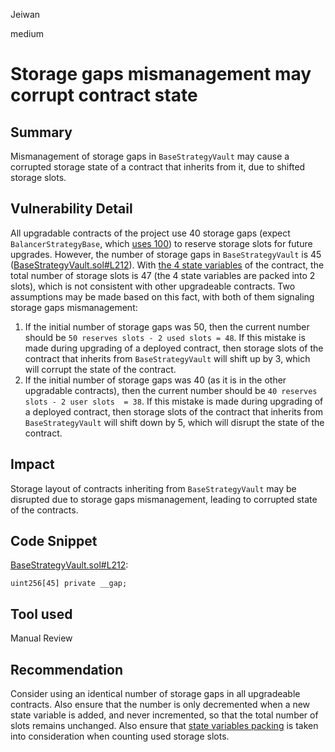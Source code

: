Jeiwan

medium

# Storage gaps mismanagement may corrupt contract state

## Summary
Mismanagement of storage gaps in `BaseStrategyVault` may cause a corrupted storage state of a contract that inherits from it, due to shifted storage slots.
## Vulnerability Detail
All upgradable contracts of the project use 40 storage gaps (expect `BalancerStrategyBase`, which [uses 100](https://github.com/sherlock-audit/2022-12-notional/blob/main/contracts/vaults/balancer/BalancerStrategyBase.sol#L31)) to reserve storage slots for future upgrades. However, the number of storage gaps in `BaseStrategyVault` is 45 ([BaseStrategyVault.sol#L212](https://github.com/sherlock-audit/2022-12-notional/blob/main/contracts/vaults/BaseStrategyVault.sol#L212)). With [the 4 state variables](https://github.com/sherlock-audit/2022-12-notional/blob/main/contracts/vaults/BaseStrategyVault.sol#L29-L38) of the contract, the total number of storage slots is 47 (the 4 state variables are packed into 2 slots), which is not consistent with other upgradeable contracts. Two assumptions may be made based on this fact, with both of them signaling storage gaps mismanagement:
1. If the initial number of storage gaps was 50, then the current number should be `50 reserves slots - 2 used slots = 48`. If this mistake is made during upgrading of a deployed contract, then storage slots of the contract that inherits from `BaseStrategyVault` will shift up by 3, which will corrupt the state of the contract.
1. If the initial number of storage gaps was 40 (as it is in the other upgradable contracts), then the current number should be `40 reserves slots - 2 user slots  = 38`. If this mistake is made during upgrading of a deployed contract, then storage slots of the contract that inherits from `BaseStrategyVault` will shift down by 5, which will disrupt the state of the contract.
## Impact
Storage layout of contracts inheriting from `BaseStrategyVault` may be disrupted due to storage gaps mismanagement, leading to corrupted state of the contracts.
## Code Snippet
[BaseStrategyVault.sol#L212](https://github.com/sherlock-audit/2022-12-notional/blob/main/contracts/vaults/BaseStrategyVault.sol#L212):
```solidity
uint256[45] private __gap;
```
## Tool used
Manual Review
## Recommendation
Consider using an identical number of storage gaps in all upgradeable contracts. Also ensure that the number is only decremented when a new state variable is added, and never incremented, so that the total number of slots remains unchanged. Also ensure that [state variables packing](https://docs.soliditylang.org/en/v0.8.17/internals/layout_in_storage.html#layout-of-state-variables-in-storage) is taken into consideration when counting used storage slots.